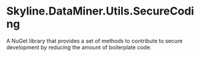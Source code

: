# Skyline.DataMiner.Utils.SecureCoding
A NuGet library that provides a set of methods to contribute to secure development by reducing the amount of boilerplate code.

